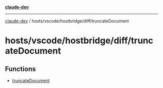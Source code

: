 [**claude-dev**](../../../../../README.md)

***

[claude-dev](../../../../../README.md) / hosts/vscode/hostbridge/diff/truncateDocument

# hosts/vscode/hostbridge/diff/truncateDocument

## Functions

- [truncateDocument](functions/truncateDocument.md)
